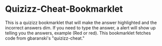 # Quizizz-Cheat-Bookmarklet
This is a quizizz bookmarklet that will make the answer highlighted and the incorrect answers dim. If you need to type the answer, a alert will show up telling you the answers, example (Red or red). This bookmarklet fetches code from gbaranski's "quizizz-cheat."
